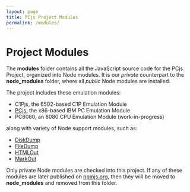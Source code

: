 ```yaml
---
layout: page
title: PCjs Project Modules
permalink: /modules/
---
```


Project Modules
===

The **modules** folder contains all the JavaScript source code for the PCjs Project, organized into Node modules.
It is our *private* counterpart to the **node_modules** folder, where all *public* Node modules are installed.

The project includes these emulation modules:

* C1Pjs, the 6502-based C1P Emulation Module
* [PCjs](pcjs/), the x86-based IBM PC Emulation Module
* PC8080, an 8080 CPU Emulation Module (work-in-progress)

along with variety of Node support modules, such as:

* [DiskDump](diskdump/)
* [FileDump](filedump/)
* [HTMLOut](htmlout/)
* [MarkOut](markout/)

Only private Node modules are checked into this project.  If any of these modules are later published on
[npmjs.org](http://npmjs.org), then they will be moved to **node_modules** and removed from this folder.
